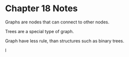 # Chapter 18 Notes

Graphs are nodes that can connect to other nodes.

Trees are a special type of graph.

Graph have less rule, than structures such as binary trees.

l
